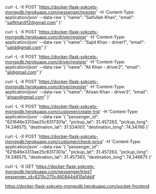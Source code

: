 curl -L -X POST 'https://docker-flask-sokcets-mongodb.herokuapp.com/pessenger/register' -H 'Content-Type: application/json' --data-raw '{
    "name": "Saifullah Khan",
    "email": "saifkhan912@gmail.com"
}'

curl -L -X POST 'https://docker-flask-sokcets-mongodb.herokuapp.com/driver/register' -H 'Content-Type: application/json' --data-raw '{
    "name": "Sajid Khan - driver1",
    "email": "sajid@gmail.com"
}'

curl -L -X POST 'https://docker-flask-sokcets-mongodb.herokuapp.com/driver/register' -H 'Content-Type: application/json' --data-raw '{
    "name": "Ali Khan - driver2",
    "email": "ali@gmail.com"
}'

curl -L -X POST 'https://docker-flask-sokcets-mongodb.herokuapp.com/driver/register' -H 'Content-Type: application/json' --data-raw '{
    "name": "Ahsan Khan - driver3",
    "email": "ahsan@gmail.com"
}'

curl -L -X POST 'https://docker-flask-sokcets-mongodb.herokuapp.com/customer/create-trip' -H 'Content-Type: application/json' --data-raw '{
    "pessenger_id": "621646e3313ae25c8317301a",
    "pickup_lat": 31.457263,
    "pickup_long": 74.246575,
    "destination_lat": 31.534007,
    "destination_long": 74.34766
}'

curl -L -X POST 'https://docker-flask-sokcets-mongodb.herokuapp.com/customer/check-price' -H 'Content-Type: application/json' --data-raw '{
    "pessenger_id": "621646e3313ae25c8317301a",
    "pickup_lat": 31.457263,
    "pickup_long": 74.246575,
    "destination_lat": 31.457363,
    "destination_long": 74.246675
}'


curl -L -X GET 'https://docker-flask-sokcets-mongodb.herokuapp.com/pessenger/trips?pessenger_id=6215c270c460844d410a1dd4'

https://docker-flask-sokcets-mongodb.herokuapp.com/socket-frontend